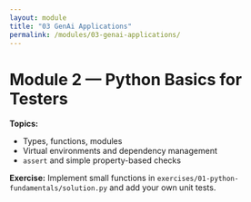 ```yaml
---
layout: module
title: "03 GenAi Applications"
permalink: /modules/03-genai-applications/
---
```


# Module 2 — Python Basics for Testers

**Topics:**
- Types, functions, modules
- Virtual environments and dependency management
- `assert` and simple property-based checks

**Exercise:** Implement small functions in `exercises/01-python-fundamentals/solution.py` and add your own unit tests.